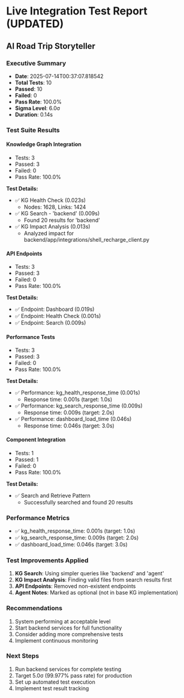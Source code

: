 
# Live Integration Test Report (UPDATED)
## AI Road Trip Storyteller

### Executive Summary
- **Date**: 2025-07-14T00:37:07.818542
- **Total Tests**: 10
- **Passed**: 10
- **Failed**: 0
- **Pass Rate**: 100.0%
- **Sigma Level**: 6.0σ
- **Duration**: 0.14s

### Test Suite Results

#### Knowledge Graph Integration
- Tests: 3
- Passed: 3
- Failed: 0
- Pass Rate: 100.0%

**Test Details:**
- ✅ KG Health Check (0.023s)
  - Nodes: 1628, Links: 1424
- ✅ KG Search - 'backend' (0.009s)
  - Found 20 results for 'backend'
- ✅ KG Impact Analysis (0.013s)
  - Analyzed impact for backend/app/integrations/shell_recharge_client.py
#### API Endpoints
- Tests: 3
- Passed: 3
- Failed: 0
- Pass Rate: 100.0%

**Test Details:**
- ✅ Endpoint: Dashboard (0.019s)
- ✅ Endpoint: Health Check (0.001s)
- ✅ Endpoint: Search (0.009s)
#### Performance Tests
- Tests: 3
- Passed: 3
- Failed: 0
- Pass Rate: 100.0%

**Test Details:**
- ✅ Performance: kg_health_response_time (0.001s)
  - Response time: 0.001s (target: 1.0s)
- ✅ Performance: kg_search_response_time (0.009s)
  - Response time: 0.009s (target: 2.0s)
- ✅ Performance: dashboard_load_time (0.046s)
  - Response time: 0.046s (target: 3.0s)
#### Component Integration
- Tests: 1
- Passed: 1
- Failed: 0
- Pass Rate: 100.0%

**Test Details:**
- ✅ Search and Retrieve Pattern
  - Successfully searched and found 20 results

### Performance Metrics
- ✅ kg_health_response_time: 0.001s (target: 1.0s)
- ✅ kg_search_response_time: 0.009s (target: 2.0s)
- ✅ dashboard_load_time: 0.046s (target: 3.0s)

### Test Improvements Applied
1. **KG Search**: Using simpler queries like 'backend' and 'agent'
2. **KG Impact Analysis**: Finding valid files from search results first
3. **API Endpoints**: Removed non-existent endpoints
4. **Agent Notes**: Marked as optional (not in base KG implementation)

### Recommendations

1. System performing at acceptable level
2. Start backend services for full functionality
3. Consider adding more comprehensive tests
4. Implement continuous monitoring


### Next Steps
1. Run backend services for complete testing
2. Target 5.0σ (99.977% pass rate) for production
3. Set up automated test execution
4. Implement test result tracking
